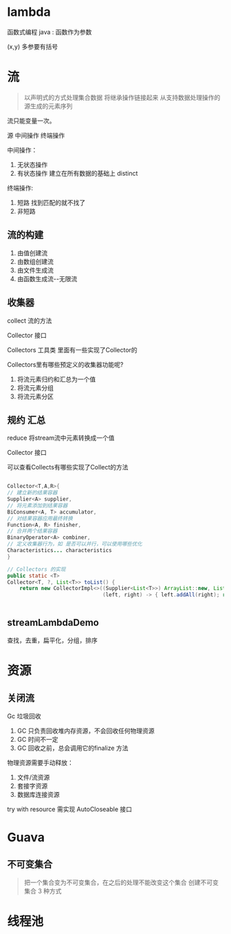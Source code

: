 
# lambda

函数式编程 
java : 函数作为参数

(x,y) 多参要有括号


# 流

>以声明式的方式处理集合数据
将继承操作链接起来
从支持数据处理操作的源生成的元素序列

流只能变量一次。

源 中间操作 终端操作

中间操作：
1. 无状态操作 
2. 有状态操作 建立在所有数据的基础上 distinct

终端操作:
1. 短路 找到匹配的就不找了
2. 非短路

## 流的构建

1. 由值创建流
2. 由数组创建流
3. 由文件生成流
4. 由函数生成流--无限流

## 收集器

collect 流的方法

Collector 接口

Collectors 工具类 里面有一些实现了Collector的

Collectors里有哪些预定义的收集器功能呢?
1. 将流元素归约和汇总为一个值
2. 将流元素分组
3. 将流元素分区

## 规约 汇总

reduce 将stream流中元素转换成一个值

Collector 接口

可以查看Collects有哪些实现了Collect的方法
``` java

Collector<T,A,R>{
// 建立新的结果容器
Supplier<A> supplier,
// 将元素添加到结果容器
BiConsumer<A, T> accumulator,
// 对结果容器应用最终转换
Function<A, R> finisher,
// 合并两个结果容器
BinaryOperator<A> combiner,
// 定义收集器行为，如 是否可以并行，可以使用哪些优化
Characteristics... characteristics
}

// Collectors 的实现
public static <T>
Collector<T, ?, List<T>> toList() {
    return new CollectorImpl<>((Supplier<List<T>>) ArrayList::new, List::add,
                               (left, right) -> { left.addAll(right); return left; },
      
```

## streamLambdaDemo

查找，去重，扁平化，分组，排序

# 资源

## 关闭流

Gc 垃圾回收
1. GC 只负责回收堆内存资源，不会回收任何物理资源
2. GC 时间不一定
3. GC 回收之前，总会调用它的finalize 方法

物理资源需要手动释放：
1. 文件/流资源
2. 套接字资源
3. 数据库连接资源

try with resource 需实现 AutoCloseable 接口



# Guava

## 不可变集合

>把一个集合变为不可变集合，在之后的处理不能改变这个集合
创建不可变集合 3 种方式

# 线程池



